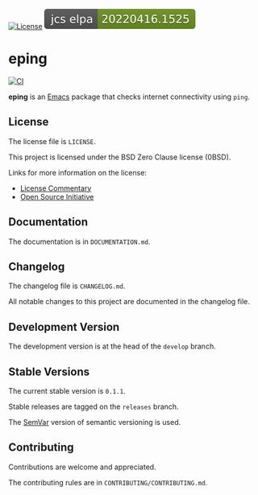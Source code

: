 [![License](https://img.shields.io/badge/License-BSD_0--Clause-green.svg)](https://opensource.org/licenses/0BSD)
[![JCS-ELPA](https://raw.githubusercontent.com/jcs-emacs/badges/master/elpa/v/eping.svg)](https://jcs-emacs.github.io/jcs-elpa/#/eping)

# eping

[![CI](https://github.com/elp-revive/eping/actions/workflows/test.yml/badge.svg)](https://github.com/elp-revive/eping/actions/workflows/test.yml)

**eping** is an [Emacs][emacs] package that checks internet connectivity using `ping`.

[emacs]: <https://www.gnu.org/software/emacs/>

## License

The license file is `LICENSE`.

This project is licensed under the BSD Zero Clause license (0BSD).

Links for more information on the license:

- [License Commentary][landley]
- [Open Source Initiative][osi]

[landley]: <https://web.archive.org/web/20200909121328/https://landley.net/toybox/license.html>
[osi]: <https://web.archive.org/web/20200923194052/https://opensource.org/licenses/0BSD>

## Documentation

The documentation is in `DOCUMENTATION.md`.

## Changelog

The changelog file is `CHANGELOG.md`.

All notable changes to this project are documented in the changelog file.

## Development Version

The development version is at the head of the `develop` branch.

## Stable Versions

The current stable version is `0.1.1`.

Stable releases are tagged on the `releases` branch.

The [SemVar][semvar] version of semantic versioning is used.

[semvar]: <https://web.archive.org/web/20201009135328/https://semver.org/>

## Contributing

Contributions are welcome and appreciated.

The contributing rules are in `CONTRIBUTING/CONTRIBUTING.md`.
